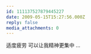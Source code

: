 ```yaml
---
id: 111137527879445227
date: 2009-05-15T15:27:56.000Z
reply: false
media_attachments: 0
---
```


适度疲劳 可以让我精神更集中 ...

